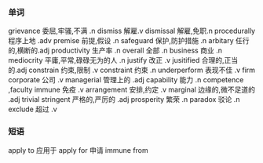 ### 单词
grievance 委屈,牢骚,不满 .n
dismiss 解雇.v dismissal 解雇,免职.n
procedurally 程序上地 .adv
premise 前提,假设 .n
safeguard 保护,防护措施 .n
arbitary 任行的,横断的.adj
productivity 生产率 .n
overall 全部 .n
business 商业 .n
mediocrity 平庸,平常,碌碌无为的人 .n
justify 改正 .v jusitified 合理的,正当的.adj
constrain 约束,限制 .v constraint 约束 .n
underperform 表现不佳 .v
firm corporate 公司 .v
managerial 管理上的 .adj
capability 能力 .n competence ,faculty
immune  免疫 .v
arrangement  安排,约定 .v
marginal 边缘的,微不足道的 .adj trivial
stringent 严格的,严厉的 .adj
prosperity 繁荣 .n
paradox 驳论 .n
exclude 超过 .v




### 短语
apply to 应用于 apply for 申请
immune from